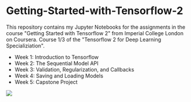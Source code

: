 # Getting-Started-with-Tensorflow-2

This repository contains my Jupyter Notebooks for the assignments in the course "Getting Started with Tensorflow 2" from Imperial College London on Coursera.
Course 1/3 of the "Tensorflow 2 for Deep Learning Specializiation".

- Week 1: Introduction to Tensorflow
- Week 2: The Sequential Model API
- Week 3: Validation, Regularization, and Callbacks
- Week 4: Saving and Loading Models
- Week 5: Capstone Project

<img src="https://miro.medium.com/max/1400/1*YrvMKrWMhi3HomoiTLPsfw.png">
